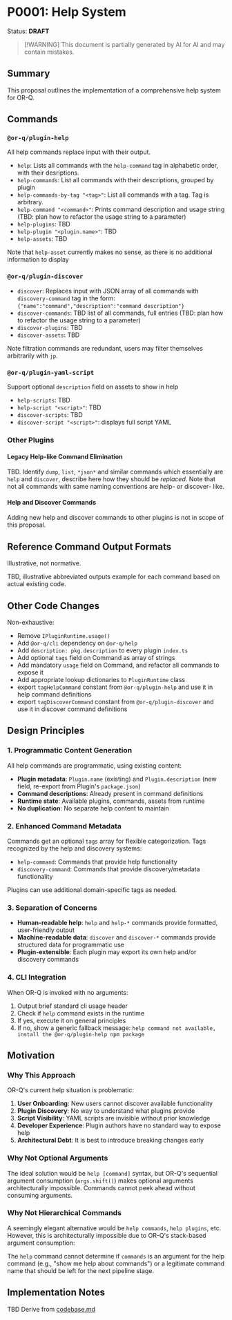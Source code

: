 # P0001: Help System

Status: **DRAFT**

> [!WARNING] This document is partially generated by AI for AI and may contain mistakes.

## Summary

This proposal outlines the implementation of a comprehensive help system for OR-Q.

## Commands

### `@or-q/plugin-help`

All help commands replace input with their output.

- `help`: Lists all commands with the `help-command` tag in alphabetic order, with their desriptions.
- `help-commands`: List all commands with their descriptions, grouped by plugin
- `help-commands-by-tag "<tag>"`: List all commands with a tag. Tag is arbitrary.
- `help-command "<command>"`: Prints command description and usage string (TBD: plan how to refactor the usage string to
  a parameter)
- `help-plugins`: TBD
- `help-plugin "<plugin.name>"`: TBD
- `help-assets`: TBD

Note that `help-asset` currently makes no sense, as there is no additional information to display

### `@or-q/plugin-discover`

- `discover`: Replaces input with JSON array of all commands with `discovery-command` tag in the form:
  `{"name":"command","description":"command description"}`
- `discover-commands`: TBD list of all commands, full entries (TBD: plan how to refactor the usage string to a
  parameter)
- `discover-plugins`: TBD
- `discover-assets`: TBD

Note filtration commands are redundant, users may filter themselves arbitrarily with `jp`.

### `@or-q/plugin-yaml-script`

Support optional `description` field on assets to show in help

- `help-scripts`: TBD
- `help-script "<script>"`: TBD
- `discover-scripts`: TBD
- `discover-script "<script>"`: displays full script YAML

### Other Plugins

#### Legacy Help-like Command Elimination

TBD. Identify `dump`, `list`, `*json*` and similar commands which essentially are `help` and `discover`, describe here
how they should be _replaced_. Note that not all commands with same naming conventions are help- or discover- like.

#### Help and Discover Commands

Adding new help and discover commands to other plugins is not in scope of this proposal.

## Reference Command Output Formats

Illustrative, not normative.

TBD, illustrative abbreviated outputs example for each command based on actual existing code.

## Other Code Changes

Non-exhaustive:

- Remove `IPluginRuntime.usage()`
- Add `@or-q/cli` dependency on `@or-q/help`
- Add `description: pkg.description` to every plugin `index.ts`
- Add optional `tags` field on Command as array of strings
- Add mandatory `usage` field on Command, and refactor all commands to expose it
- Add appropriate lookup dictionaries to `PluginRuntime` class
- export `tagHelpCommand` constant from `@or-q/plugin-help` and use it in help command definitions
- export `tagDiscoverCommand` constant from `@or-q/plugin-discover` and use it in discover command definitions

## Design Principles

### 1. Programmatic Content Generation

All help commands are programmatic, using existing content:

- **Plugin metadata**: `Plugin.name` (existing) and `Plugin.description` (new field, re-export from Plugin's
  `package.json`)
- **Command descriptions**: Already present in command definitions
- **Runtime state**: Available plugins, commands, assets from runtime
- **No duplication**: No separate help content to maintain

### 2. Enhanced Command Metadata

Commands get an optional `tags` array for flexible categorization. Tags recognized by the help and discovery systems:

- `help-command`: Commands that provide help functionality
- `discovery-command`: Commands that provide discovery/metadata functionality

Plugins can use additional domain-specific tags as needed.

### 3. Separation of Concerns

- **Human-readable help**: `help` and `help-*` commands provide formatted, user-friendly output
- **Machine-readable data**: `discover` and `discover-*` commands provide structured data for programmatic use
- **Plugin-extensible**: Each plugin may export its own help and/or discovery commands

### 4. CLI Integration

When OR-Q is invoked with no arguments:

1. Output brief standard cli usage header
2. Check if `help` command exists in the runtime
3. If yes, execute it on general principles
4. If no, show a generic fallback message: `help command not available, install the @or-q/plugin-help npm package`

## Motivation

### Why This Approach

OR-Q's current help situation is problematic:

1. **User Onboarding**: New users cannot discover available functionality
2. **Plugin Discovery**: No way to understand what plugins provide
3. **Script Visibility**: YAML scripts are invisible without prior knowledge
4. **Developer Experience**: Plugin authors have no standard way to expose help
5. **Architectural Debt**: It is best to introduce breaking changes early

### Why Not Optional Arguments

The ideal solution would be `help [command]` syntax, but OR-Q's sequential argument consumption (`args.shift()`) makes
optional arguments architecturally impossible. Commands cannot peek ahead without consuming arguments.

### Why Not Hierarchical Commands

A seemingly elegant alternative would be `help commands`, `help plugins`, etc. However, this is architecturally
impossible due to OR-Q's stack-based argument consumption:

The `help` command cannot determine if `commands` is an argument for the help command (e.g., "show me help about
commands") or a legitimate command name that should be left for the next pipeline stage.

## Implementation Notes

TBD Derive from [codebase.md](../codebase.md)
